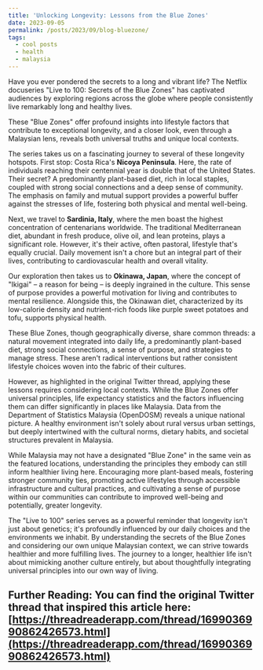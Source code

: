 ```yaml
---
title: 'Unlocking Longevity: Lessons from the Blue Zones'
date: 2023-09-05
permalink: /posts/2023/09/blog-bluezone/
tags:
  - cool posts
  - health
  - malaysia
---
```


Have you ever pondered the secrets to a long and vibrant life? The Netflix docuseries "Live to 100: Secrets of the Blue Zones" has captivated audiences by exploring regions across the globe where people consistently live remarkably long and healthy lives. 

These "Blue Zones" offer profound insights into lifestyle factors that contribute to exceptional longevity, and a closer look, even through a Malaysian lens, reveals both universal truths and unique local contexts.

The series takes us on a fascinating journey to several of these longevity hotspots. First stop: Costa Rica's **Nicoya Peninsula**. Here, the rate of individuals reaching their centennial year is double that of the United States. Their secret? A predominantly plant-based diet, rich in local staples, coupled with strong social connections and a deep sense of community. The emphasis on family and mutual support provides a powerful buffer against the stresses of life, fostering both physical and mental well-being.

Next, we travel to **Sardinia, Italy**, where the men boast the highest concentration of centenarians worldwide. The traditional Mediterranean diet, abundant in fresh produce, olive oil, and lean proteins, plays a significant role. However, it's their active, often pastoral, lifestyle that's equally crucial. Daily movement isn't a chore but an integral part of their lives, contributing to cardiovascular health and overall vitality.

Our exploration then takes us to **Okinawa, Japan**, where the concept of "Ikigai" – a reason for being – is deeply ingrained in the culture. This sense of purpose provides a powerful motivation for living and contributes to mental resilience. Alongside this, the Okinawan diet, characterized by its low-calorie density and nutrient-rich foods like purple sweet potatoes and tofu, supports physical health.

These Blue Zones, though geographically diverse, share common threads: a natural movement integrated into daily life, a predominantly plant-based diet, strong social connections, a sense of purpose, and strategies to manage stress. These aren't radical interventions but rather consistent lifestyle choices woven into the fabric of their cultures.

However, as highlighted in the original Twitter thread, applying these lessons requires considering local contexts. While the Blue Zones offer universal principles, life expectancy statistics and the factors influencing them can differ significantly in places like Malaysia. Data from the Department of Statistics Malaysia (OpenDOSM) reveals a unique national picture. A healthy environment isn't solely about rural versus urban settings, but deeply intertwined with the cultural norms, dietary habits, and societal structures prevalent in Malaysia.

While Malaysia may not have a designated "Blue Zone" in the same vein as the featured locations, understanding the principles they embody can still inform healthier living here. Encouraging more plant-based meals, fostering stronger community ties, promoting active lifestyles through accessible infrastructure and cultural practices, and cultivating a sense of purpose within our communities can contribute to improved well-being and potentially, greater longevity.

The "Live to 100" series serves as a powerful reminder that longevity isn't just about genetics; it's profoundly influenced by our daily choices and the environments we inhabit. By understanding the secrets of the Blue Zones and considering our own unique Malaysian context, we can strive towards healthier and more fulfilling lives. The journey to a longer, healthier life isn't about mimicking another culture entirely, but about thoughtfully integrating universal principles into our own way of living.

**Further Reading:** You can find the original Twitter thread that inspired this article here: [https://threadreaderapp.com/thread/1699036990862426573.html](https://threadreaderapp.com/thread/1699036990862426573.html)
------
